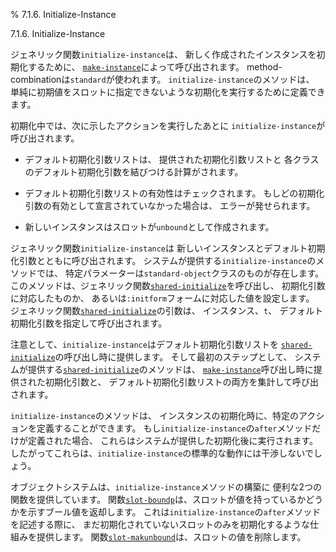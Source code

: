 % 7.1.6. Initialize-Instance

7.1.6. Initialize-Instance


ジェネリック関数`initialize-instance`は、
新しく作成されたインスタンスを初期化するために、
[`make-instance`](7.7.make-instance.html)によって呼び出されます。
method-combinationは`standard`が使われます。
`initialize-instance`のメソッドは、
単純に初期値をスロットに指定できないような初期化を実行するために定義できます。

初期化中では、次に示したアクションを実行したあとに
`initialize-instance`が呼び出されます。

- デフォルト初期化引数リストは、
提供された初期化引数リストと
各クラスのデフォルト初期化引数を結びつける計算がされます。

- デフォルト初期化引数リストの有効性はチェックされます。
もしどの初期化引数の有効として宣言されていなかった場合は、
エラーが発せられます。

- 新しいインスタンスはスロットが`unbound`として作成されます。

ジェネリック関数`initialize-instance`は
新しいインスタンスとデフォルト初期化引数とともに呼び出されます。
システムが提供する`initialize-instance`のメソッドでは、
特定パラメーターは`standard-object`クラスのものが存在します。
このメソッドは、ジェネリック関数[`shared-initialize`](7.7.shared-initialize.html)を呼び出し、
初期化引数に対応したものか、
あるいは`:initform`フォームに対応した値を設定します。
ジェネリック関数[`shared-initialize`](7.7.shared-initialize.html)の引数は、
インスタンス、`t`、
デフォルト初期化引数を指定して呼び出されます。

注意として、`initialize-instance`はデフォルト初期化引数リストを
[`shared-initialize`](7.7.shared-initialize.html)の呼び出し時に提供します。
そして最初のステップとして、
システムが提供する[`shared-initialize`](7.7.shared-initialize.html)のメソッドは、
[`make-instance`](7.7.make-instance.html)呼び出し時に提供された初期化引数と、
デフォルト初期化引数リストの両方を集計して呼び出されます。

`initialize-instance`のメソッドは、
インスタンスの初期化時に、特定のアクションを定義することができます。
もし`initialize-instance`の`after`メソッドだけが定義された場合、
これらはシステムが提供した初期化後に実行されます。
したがってこれらは、`initialize-instance`の標準的な動作には干渉しないでしょう。

オブジェクトシステムは、`initialize-instance`メソッドの構築に
便利な2つの関数を提供しています。
関数[`slot-boundp`](7.7.slot-boundp.html)は、スロットが値を持っているかどうかを示すブール値を返却します。
これは`initialize-instance`の`after`メソッドを記述する際に、
まだ初期化されていないスロットのみを初期化するような仕組みを提供します。
関数[`slot-makunbound`](7.7.slot-makunbound.html)は、スロットの値を削除します。

